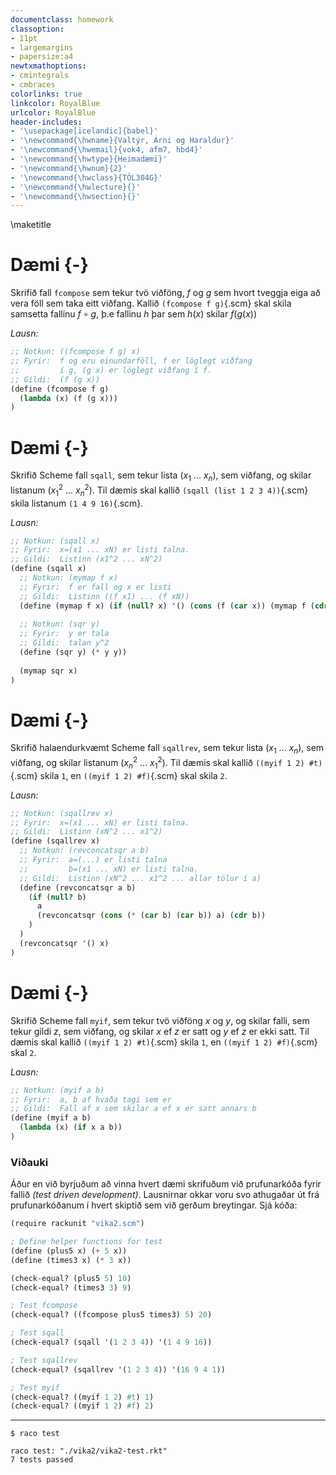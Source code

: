 ```yaml
---
documentclass: homework
classoption:
- 11pt
- largemargins
- papersize:a4
newtxmathoptions:
- cmintegrals
- cmbraces
colorlinks: true
linkcolor: RoyalBlue
urlcolor: RoyalBlue
header-includes:
- '\usepackage[icelandic]{babel}'
- '\newcommand{\hwname}{Valtýr, Árni og Haraldur}'
- '\newcommand{\hwemail}{vok4, afm7, hbd4}'
- '\newcommand{\hwtype}{Heimadæmi}'
- '\newcommand{\hwnum}{2}'
- '\newcommand{\hwclass}{TÖL304G}'
- '\newcommand{\hwlecture}{}'
- '\newcommand{\hwsection}{}'
---
```


\maketitle

# Dæmi {-}

Skrifið fall `fcompose` sem tekur tvö viðföng, $f$ og $g$ sem hvort tveggja eiga að vera föll sem taka eitt viðfang. Kallið `(fcompose f g)`{.scm} skal skila samsetta fallinu $f \circ g$, þ.e fallinu $h$ þar sem $h(x)$ skilar $f(g(x))$

_Lausn:_
```scheme
;; Notkun: ((fcompose f g) x)
;; Fyrir:  f og eru einundarföll, f er löglegt viðfang
;;         í g, (g x) er löglegt viðfang í f.
;; Gildi:  (f (g x))
(define (fcompose f g)
  (lambda (x) (f (g x)))
)
```

# Dæmi {-}

Skrifið Scheme fall `sqall`, sem tekur lista ($x_{1}$ ... $x_{n}$), sem viðfang, og skilar listanum ($x_{1}^{2}$ ... $x_{n}^{2}$). Til dæmis skal kallið `(sqall (list 1 2 3 4))`{.scm} skila listanum `(1 4 9 16)`{.scm}.

_Lausn:_
```scheme
;; Notkun: (sqall x)
;; Fyrir:  x=(x1 ... xN) er listi talna.
;; Gildi:  Listinn (x1^2 ... xN^2)
(define (sqall x)
  ;; Notkun: (mymap f x)
  ;; Fyrir:  f er fall og x er listi
  ;; Gildi:  Listinn ((f x1) ... (f xN))
  (define (mymap f x) (if (null? x) '() (cons (f (car x)) (mymap f (cdr x)))))
  
  ;; Notkun: (sqr y)
  ;; Fyrir:  y er tala
  ;; Gildi:  talan y^2
  (define (sqr y) (* y y))
  
  (mymap sqr x)
)
```

# Dæmi {-}

Skrifið halaendurkvæmt Scheme fall `sqallrev`, sem tekur lista ($x_{1}$ ... $x_{n}$), sem viðfang, og skilar listanum ($x_{n}^{2}$ ... $x_{1}^{2}$). Til dæmis skal kallið `((myif 1 2) #t)`{.scm} skila `1`, en `((myif 1 2) #f)`{.scm} skal skila `2`.

_Lausn:_
```scheme
;; Notkun: (sqallrev x)
;; Fyrir:  x=(x1 ... xN) er listi talna.
;; Gildi:  Listinn (xN^2 ... x1^2)
(define (sqallrev x)
  ;; Notkun: (revconcatsqr a b)
  ;; Fyrir:  a=(...) er listi talna
  ;;         b=(x1 ... xN) er listi talna.
  ;; Gildi:  Listinn (xN^2 ... x1^2 ... allar tölur í a)
  (define (revconcatsqr a b)
    (if (null? b)
      a
      (revconcatsqr (cons (* (car b) (car b)) a) (cdr b))
    )
  )
  (revconcatsqr '() x)
)
```

# Dæmi {-}

Skrifið Scheme fall `myif`, sem tekur tvö viðföng $x$ og $y$, og skilar falli, sem tekur gildi $z$, sem viðfang, og skilar $x$ ef $z$ er satt og $y$ ef $z$ er ekki satt. Til dæmis skal kallið `((myif 1 2) #t)`{.scm} skila `1`, en `((myif 1 2) #f)`{.scm} skal `2`.

_Lausn:_
```scheme
;; Notkun: (myif a b)
;; Fyrir:  a, b af hvaða tagi sem er
;; Gildi:  Fall af x sem skilar a ef x er satt annars b
(define (myif a b)
  (lambda (x) (if x a b))  
)
```

### Viðauki

Áður en við byrjuðum að vinna hvert dæmi skrifuðum við prufunarkóða fyrir fallið _(test driven development)_. Lausnirnar okkar voru svo athugaðar út frá prufunarkóðanum í hvert skiptið sem við gerðum breytingar. Sjá kóða:


```scheme
(require rackunit "vika2.scm")

; Define helper functions for test
(define (plus5 x) (+ 5 x))
(define (times3 x) (* 3 x))

(check-equal? (plus5 5) 10)
(check-equal? (times3 3) 9)

; Test fcompose
(check-equal? ((fcompose plus5 times3) 5) 20)

; Test sqall
(check-equal? (sqall '(1 2 3 4)) '(1 4 9 16))

; Test sqallrev
(check-equal? (sqallrev '(1 2 3 4)) '(16 9 4 1))

; Test myif
(check-equal? ((myif 1 2) #t) 1)
(check-equal? ((myif 1 2) #f) 2)
```

---

`$ raco test`
```
raco test: "./vika2/vika2-test.rkt"
7 tests passed
```
